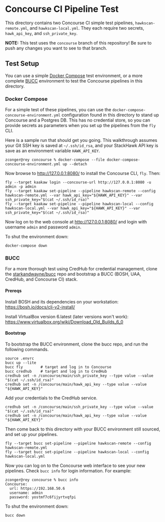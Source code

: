 # Concourse CI Pipeline Test

This directory contains two Concourse CI simple test pipelines, `hawkscan-remote.yml`, and `hawkscan-local.yml`. They each require two secrets, `hawk_api_key`, and `ssh_private_key`.

**NOTE:** This test uses the `concourse` branch of this repository! Be sure to push any changes you want to see to that branch.

## Test Setup

You can use a simple [Docker Compose](#docker-compose) test environment, or a more complete [BUCC](#bucc) environment to test the Concourse pipelines in this directory.

### Docker Compose

For a simple test of these pipelines, you can use the `docker-compose-concourse-environment.yml` configuration found in this directory to stand up Concourse and a Postgres DB. This has no credential store, so you can provide secrets as parameters when you set up the pipelines from the `fly` CLI.

Here is a sample run that should get you going. This walkthrough assumes your Git SSH key is saved at `~/.ssh/id_rsa`, and your StackHawk API key is save as an environment variable `HAWK_API_KEY`.

```shell
zconger@rey concourse % docker-compose --file docker-compose-concourse-environment.yml up --detach 
```

Now browse to http://127.0.0.1:8080/ to install the Concourse CLI, `fly`. Then:

```shell
fly --target kaakaw login --concourse-url http://127.0.0.1:8080 -u admin -p admin
fly --target kaakaw set-pipeline --pipeline hawkscan-remote --config hawkscan-remote.yml --var hawk_api_key="${HAWK_API_KEY}" --var ssh_private_key="$(cat ~/.ssh/id_rsa)"
fly --target kaakaw set-pipeline --pipeline hawkscan-local --config hawkscan-local.yml --var hawk_api_key="${HAWK_API_KEY}" --var ssh_private_key="$(cat ~/.ssh/id_rsa)"
```

Now log on to the web console at http://127.0.0.1:8080/ and login with username `admin` and password `admin`.

To shut the environment down:

```shell
docker-compose down
```

### BUCC

For a more thorough test using CredHub for credential management, clone the [starkandwayne/bucc](https://github.com/starkandwayne/bucc) repo and bootstrap a BUCC (BOSH, UAA, CredHub, and Concourse CI) stack.

#### Prereqs

Install BOSH and its dependencies on your workstation:
https://bosh.io/docs/cli-v2-install/

Install VirtualBox version 6.latest (later versions won't work):
https://www.virtualbox.org/wiki/Download_Old_Builds_6_0

#### Bootstrap

To bootstrap the BUCC environment, clone the bucc repo, and run the following commands.

```shell
source .envrc
bucc up --lite
bucc fly        # target and log in to Concourse
bucc credhub    # target and log in to CredHub
credhub set -n /concourse/main/ssh_private_key --type value --value "$(cat ~/.ssh/id_rsa)"
credhub set -n /concourse/main/hawk_api_key --type value --value "${HAWK_API_KEY}"
```

Add your credentials to the CredHub service.

```shell
credhub set -n /concourse/main/ssh_private_key --type value --value "$(cat ~/.ssh/id_rsa)"
credhub set -n /concourse/main/hawk_api_key --type value --value "${HAWK_API_KEY}"
```

Then come back to this directory with your BUCC environment still sourced, and set up your pipelines.

```shell
fly --target bucc set-pipeline --pipeline hawkscan-remote --config hawkscan-remote.yml
fly --target bucc set-pipeline --pipeline hawkscan-local --config hawkscan-local.yml
```

Now you can log on to the Concourse web interface to see your new pipelines. Check `bucc info` for login information. For example:

```shell
zconger@rey concourse % bucc info
Concourse:
  url: https://192.168.50.6
  username: admin
  password: yostmf7c6fijyrtvqfpi
```

To shut the environment down:

```shell
bucc down
```
